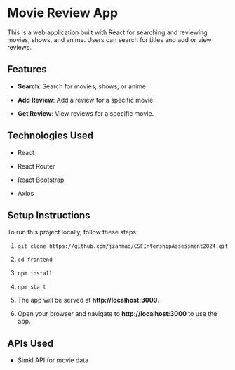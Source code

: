# Movie Review App

This is a web application built with React for searching and reviewing movies, shows, and anime. Users can search for titles and add or view reviews.

## Features

*   **Search**: Search for movies, shows, or anime.
    
*   **Add Review**: Add a review for a specific movie.
    
*   **Get Review**: View reviews for a specific movie.
    

## Technologies Used

*   React
    
*   React Router
    
*   React Bootstrap
    
*   Axios
    

## Setup Instructions

To run this project locally, follow these steps:

1.  `git clone https://github.com/jzahmad/CSFIntershipAssessment2024.git`

2. `cd frontend`
    
3.  `npm install`

4.  `npm start`
    
5.  The app will be served at **http://localhost:3000**.
    
6.  Open your browser and navigate to **http://localhost:3000** to use the app.
    

## APIs Used

*   Simkl API for movie data
